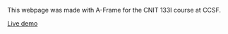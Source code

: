 This webpage was made with A-Frame for the CNIT 133I course at CCSF.

[Live demo](https://stevehanstudio.github.io/cnit133i-vr/)

